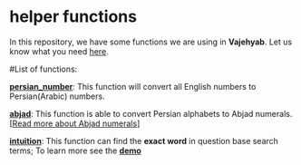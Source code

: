# helper functions
In this repository, we have some functions we are using in **Vajehyab**. Let us know what you need [here](https://github.com/Vajehyab/combination/issues).

#List of functions:

[**persian_number**](https://github.com/Vajehyab/helper-functions/blob/master/persian_numbers.php): This function will convert all English numbers to Persian(Arabic) numbers.

[**abjad**](https://github.com/Vajehyab/helper-functions/blob/master/abjad.php): This function is able to convert Persian alphabets to Abjad numerals. [[Read more about Abjad numerals](http://www.islamquest.net/en/archive/question/en21391)]

[**intuition**](https://github.com/Vajehyab/helper-functions/blob/master/intuition.php): This function can find the **exact word** in question base search terms; To learn more see the [**demo**](http://balit.ir/repo/intuition.php)

